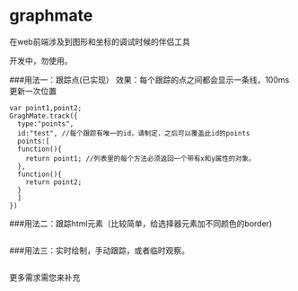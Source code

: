 graphmate
=========

在web前端涉及到图形和坐标的调试时候的伴侣工具

开发中，勿使用。

###用法一：跟踪点(已实现）
效果：每个跟踪的点之间都会显示一条线，100ms更新一次位置
```
var point1,point2;
GraghMate.track({
  type:"points",
  id:"test", //每个跟踪有唯一的id，请制定，之后可以覆盖此id的points
  points:[
  function(){
    return point1; //列表里的每个方法必须返回一个带有x和y属性的对象。
  },
  function(){
    return point2;
  }
  ]
})
```

###用法二：跟踪html元素（比较简单，给选择器元素加不同颜色的border)

```

```

###用法三：实时绘制，手动跟踪，或者临时观察。

```

```

更多需求需您来补充

